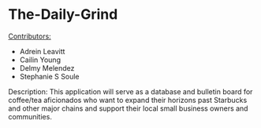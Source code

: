 # The-Daily-Grind

<u>Contributors:</u>

- Adrein Leavitt
- Cailin Young
- Delmy Melendez
- Stephanie S Soule

Description: 
This application will serve as a database and bulletin board for coffee/tea aficionados who want to expand their horizons past Starbucks and other major chains and support their local small business owners and communities. 
